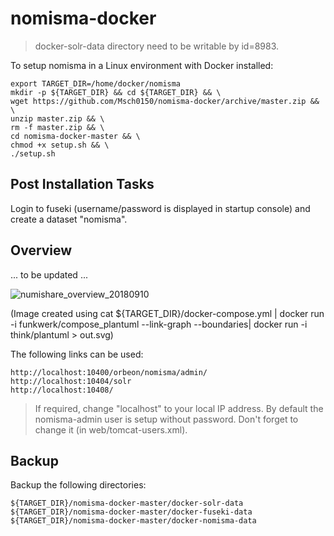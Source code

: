 # nomisma-docker

> docker-solr-data directory need to be writable by id=8983.

To setup nomisma in a Linux environment with Docker installed:

    export TARGET_DIR=/home/docker/nomisma
    mkdir -p ${TARGET_DIR} && cd ${TARGET_DIR} && \
    wget https://github.com/Msch0150/nomisma-docker/archive/master.zip && \
    unzip master.zip && \
    rm -f master.zip && \
    cd nomisma-docker-master && \
    chmod +x setup.sh && \
    ./setup.sh

## Post Installation Tasks

Login to fuseki (username/password is displayed in startup console) and create a dataset "nomisma". 

## Overview

... to be updated ...

![numishare_overview_20180910](https://user-images.githubusercontent.com/37273467/45276680-05e0ac00-b4c4-11e8-9211-a20f4d271d66.jpg)

(Image created using cat ${TARGET_DIR}/docker-compose.yml | docker run -i funkwerk/compose_plantuml --link-graph --boundaries| docker run -i think/plantuml > out.svg)

The following links can be used:

    http://localhost:10400/orbeon/nomisma/admin/
    http://localhost:10404/solr
    http://localhost:10408/
    
> If required, change "localhost" to your local IP address.
> By default the nomisma-admin user is setup without password. Don't forget to change it (in web/tomcat-users.xml).

## Backup

Backup the following directories:

    ${TARGET_DIR}/nomisma-docker-master/docker-solr-data
    ${TARGET_DIR}/nomisma-docker-master/docker-fuseki-data
    ${TARGET_DIR}/nomisma-docker-master/docker-nomisma-data
